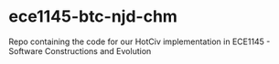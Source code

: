 # ece1145-btc-njd-chm
Repo containing the code for our HotCiv implementation in ECE1145 - Software Constructions and Evolution
